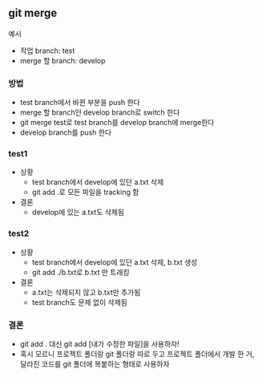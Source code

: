 ## git merge

예시

- 작업 branch: test
- merge 할 branch: develop

### 방법

- test branch에서 바뀐 부분을 push 한다
- merge 할 branch인 develop branch로 switch 한다
- git merge test로 test branch를 develop branch에 merge한다
- develop branch를 push 한다

### test1

- 상황
    - test branch에서 develop에 있던 a.txt 삭제
    - git add .로 모든 파일을 tracking 함
- 결론
    - develop에 있는 a.txt도 삭제됨

### test2

- 상황
    - test branch에서 develop에 있던 a.txt 삭제, b.txt 생성
    - git add ./b.txt로 b.txt 만 트래킹
- 결론
    - a.txt는 삭제되지 않고 b.txt만 추가됨
    - test branch도 문제 없이 삭제됨

### 결론

- git add . 대신 git add [내가 수정한 파일]을 사용하자!
- 혹시 모르니 프로젝트 폴더랑 git 폴더랑 따로 두고 프로젝트 폴더에서 개발 한 거, 달라진 코드를 git 폴더에 복붙하는 형태로 사용하자